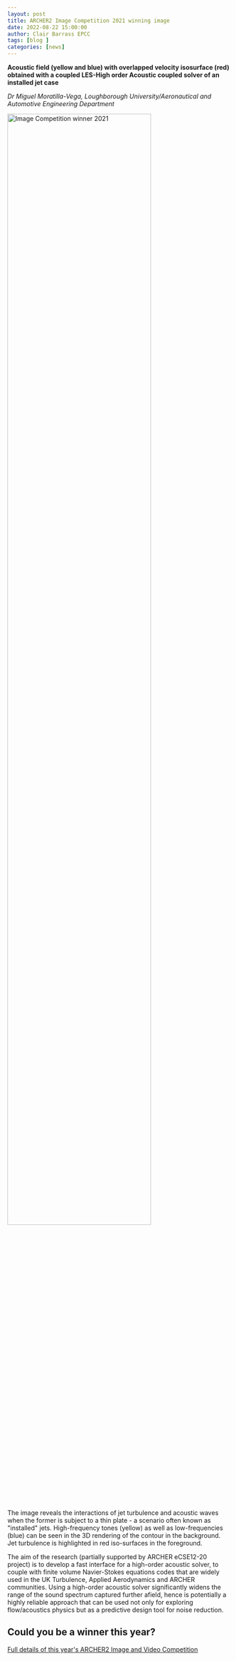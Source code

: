 ```yaml
---
layout: post
title: ARCHER2 Image Competition 2021 winning image
date: 2022-08-22 15:00:00
author: Clair Barrass EPCC
tags: [blog ] 
categories: [news]
---
```


**Acoustic field (yellow and blue) with overlapped velocity isosurface (red) obtained with a coupled LES-High order Acoustic coupled solver of an installed jet case**

*Dr Miguel Moratilla-Vega, Loughborough University/Aeronautical and Automotive Engineering Department*

<!--more-->


<img src="https://live.staticflickr.com/65535/51601072652_e91e7d7d90_c_d.jpg" alt="Image Competition winner 2021"  align="center" width="80%" />

The image reveals the interactions of jet turbulence and acoustic waves when the former is subject to a thin plate - a scenario often known as "installed" jets. High-frequency tones (yellow) as well as low-frequencies (blue) can be seen in the 3D rendering of the contour in the background. Jet turbulence is highlighted in red iso-surfaces in the foreground.

The aim of the research (partially supported by ARCHER eCSE12-20 project) is to develop a fast interface for a high-order acoustic solver, to couple with finite volume Navier-Stokes equations codes that are widely used in the UK Turbulence, Applied Aerodynamics and ARCHER communities. Using a high-order acoustic solver significantly widens the range of the sound spectrum captured further afield, hence is potentially a highly reliable approach that can be used not only for exploring flow/acoustics physics but as a predictive design tool for noise reduction. 

## Could you be a winner this year?

[Full details of this year's ARCHER2 Image and Video Competition](https://www.archer2.ac.uk/community/image-comp/)

<!--

<img src="{{ site.baseurl }}/img/news/210127-IMG_0126.jpg" alt="ARCHER2" title="ARCHER2"/>

<img src="{{ site.baseurl }}/img/logos/euro-cc.jpg" alt="EuroCC" title="EuroCC" align="right" width="10%" />

<a href="https:www        ">
<img src="{{ site.baseurl }}/img/blog/211030-uk-stats-auth.jpg" alt="ARCHER2" title="ARCHER2" style="width: 30%"   /></a>



![image]({{ site.baseurl }}/img/blog/210412-systems-blog_pic2.jpg)
{: .img-center style="width: 60%" 
alt="ARCHER2" 
title="ARCHER2"}



<div>

<iframe title="Video"  width="1000" height="560" src="https://www.youtube.com/embed/UXHE7ljmhaQ" frameborder="0" allow="accelerometer; autoplay; encrypted-media; gyroscope; picture-in-picture" allowfullscreen></iframe>

</div>


-->